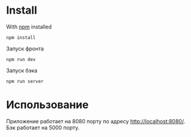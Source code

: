 Install
===
With [npm](https://www.npmjs.com/) installed
```
npm install
```
Запуск фронта
```
npm run dev
```
Запуск бэка
```
npm run server
```

Использование
===
Приложение работает на 8080 порту по адресу [http://localhost:8080/](http://localhost:8080/).
Бэк работает на 5000 порту.

